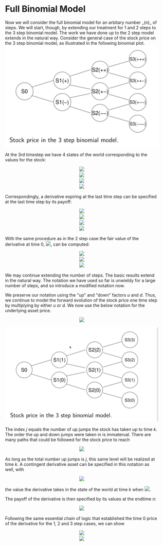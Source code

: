 <h1>Full Binomial Model</h1>
Now we will consider the full binomial model for an arbitary number _(n)_ of steps. We will start, though, by extending our treatment for 1 and 2 steps to the 3 step binomial model. The work we have done up to the 2 step model extends in the natural way. Consider the general case of the stock price on the 3 step binomial model, as illustrated in the following binomial plot.

<img src="../Images/S6_Stock_Price_3_Step_BinomialModel.png" alt="Stock Price 3 Step BinomialModel"/>

At the 3rd timestep we have 4 states of the world corresponding to the values for the stock:

<p align="center">
<img src="https://render.githubusercontent.com/render/math?math=S_{3} \( %2B %2B %2B ) = u^{3}S_{0}"><br>
  <img src="https://render.githubusercontent.com/render/math?math=S_{3} \( %2B %2B - ) = u^{2}dS_{0}"><br>
  <img src="https://render.githubusercontent.com/render/math?math=S_{3} \( %2B - - ) = ud^{2}S_{0}"><br>
  <img src="https://render.githubusercontent.com/render/math?math=S_{3} \( - - - ) = d^{3}S_{0}">
</p>

Correspondingly, a derivative expiring at the last time step can be specified at the last time step by its payoff:

<p align="center">
<img src="https://render.githubusercontent.com/render/math?math=D_{3} \( %2B %2B %2B )"><br>
  <img src="https://render.githubusercontent.com/render/math?math=D_{3} \( %2B %2B - )"><br>
  <img src="https://render.githubusercontent.com/render/math?math=D_{3} \( %2B - - )"><br>
  <img src="https://render.githubusercontent.com/render/math?math=D_{3} \( - - - )">
</p>

With the same procedure as in the 2 step case the fair value of the derivative at time 0, <img src="https://render.githubusercontent.com/render/math?math=D_{0}">, can be computed:

<p align="center">
<img src="https://render.githubusercontent.com/render/math?math=D_{0} = \tilde{p}^{3} \frac{D_{3} \( %2B %2B %2B) }{ \( 1 %2B r )^{3}} %2B 3 \tilde{p}^{2} \tilde{q} \frac{D_{3} \( %2B %2B -) }{ \( 1 %2B r )^{3}} %2B 3 \tilde{p} \tilde{q}^{2} \frac{D_{3} \( %2B - -) }{ \( 1 %2B r )^{3}} %2B \tilde{q}^{3} \frac{D_{3} \( - - - ) }{ \( 1 %2B r )^{3}}"><br>
<img src="https://render.githubusercontent.com/render/math?math=D_{0} = \text{bin} \( 3 %3B 3, \tilde{p} ) \frac{D_{3} \( %2B %2B %2B) }{ \( 1 %2B r )^{3}} %2B \text{bin} \( 2 %3B 3, \tilde{p} ) \frac{D_{3} \( %2B %2B -) }{ \( 1 %2B r )^{3}} %2B \text{bin} \( 1 %3B 3, \tilde{p} ) \frac{D_{3} \( %2B - -) }{ \( 1 %2B r )^{3}} %2B \text{bin} \( 0 %3B 3, \tilde{p} ) \frac{D_{3} \( - - - ) }{ \( 1 %2B r )^{3}}"><br>
  <img src="https://render.githubusercontent.com/render/math?math=D_{0} = E^{\text{bin} \( %3B 3, \tilde{p} ) } \[ \frac{D_{3}}{ \( 1 %2B r )^{3}} ]">
</p>

We may continue extending the number of steps. The basic results extend in the natural way. The notation we have used so far is unwieldy for a large number of steps, and so introduce a modified notation now. 

We preserve our notation using the "up" and "down" factors _u_ and _d_. Thus, we continue to model the forward evolution of the stock price one time step by multiplying by either _u_ or _d_. We now use the below notation for the underlying asset price.

<p align="center">
<img src="https://render.githubusercontent.com/render/math?math=S_{k} \( j ) = u^{j} d^{k-j} S_{0} \: \: \text{for} \: \: j = 0 \cdots k">
</p>

<img src="../Images/S6_Stock_Price_3_Step_BinomialModel_new.png" alt="New Notation for Asset Price"/>

The index _j_ equals the number of up jumps the stock has taken up to time _k_. The order the up and down jumps were taken in is immaterual. There are many paths that could be followed for the stock price to reach 

<p align="center">
<img src="https://render.githubusercontent.com/render/math?math=S_{k} = S_{k} \( j )">
</p>

As long as the total number up jumps is _j_, this same level will be realized at time _k_. A contingent derivative asset can be specified in this notation as well, with

<p align="center">
<img src="https://render.githubusercontent.com/render/math?math=D_{k} \( j )">
</p>

the value the derivative takes in the state of the world at time _k_ when <img src="https://render.githubusercontent.com/render/math?math=S_{k} = S_{k} \( j )">.

The payoff of the derivative is then specified by its values at the endtime _n_:

<p align="center">
<img src="https://render.githubusercontent.com/render/math?math=D_{n} \( j ) \: \: \text{for} \:  \: j = 0, 1, \cdots n">
</p>

Following the same essential chain of logic that established the time 0 price of the derivative for the 1, 2 and 3 step cases, we can show

<p align="center">
<img src="https://render.githubusercontent.com/render/math?math=D_{0} = E^{\text{bin} \( %3B n, \tilde{p} )} \[ \frac{D_{n}}{ \( 1 %3B r)^{n}} ]"><br>
  <img src="https://render.githubusercontent.com/render/math?math== \sum_{j=0}^{n} \frac{n !}{j! \( n - j )!} \tilde{p}^{j} \tilde{q}^{ \( n - j )} \frac{D_{n} \( j )}{ \( 1 %2B r )^{n}}">
</p>
